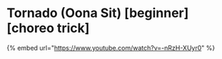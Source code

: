 # Tornado (Oona Sit) \[beginner] \[choreo trick]

{% embed url="https://www.youtube.com/watch?v=-nRzH-XUyr0" %}

